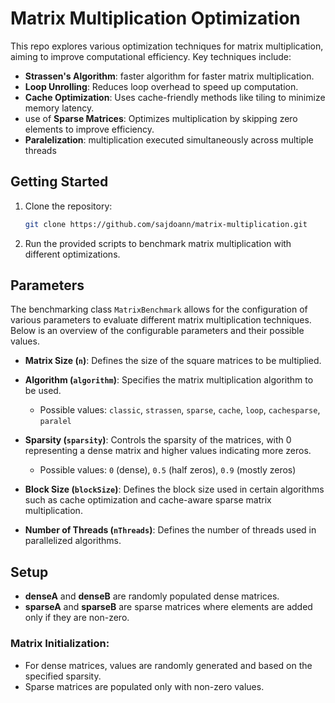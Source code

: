# Matrix Multiplication Optimization

This repo explores various optimization techniques for matrix multiplication, aiming to improve computational efficiency. Key techniques include:

- **Strassen's Algorithm**: faster algorithm for faster matrix multiplication.
- **Loop Unrolling**: Reduces loop overhead to speed up computation.
- **Cache Optimization**: Uses cache-friendly methods like tiling to minimize memory latency.
- use of **Sparse Matrices**: Optimizes multiplication by skipping zero elements to improve efficiency.
- **Paralelization**: multiplication executed simultaneously across multiple threads

## Getting Started
1. Clone the repository:
    ```bash
    git clone https://github.com/sajdoann/matrix-multiplication.git
    ```
2. Run the provided scripts to benchmark matrix multiplication with different optimizations.

## Parameters

The benchmarking class `MatrixBenchmark` allows for the configuration of various parameters to evaluate different matrix multiplication techniques. Below is an overview of the configurable parameters and their possible values.

- **Matrix Size (`n`)**: Defines the size of the square matrices to be multiplied.

- **Algorithm (`algorithm`)**: Specifies the matrix multiplication algorithm to be used.
  - Possible values: `classic`, `strassen`, `sparse`, `cache`, `loop`, `cachesparse`, `paralel`

- **Sparsity (`sparsity`)**: Controls the sparsity of the matrices, with 0 representing a dense matrix and higher values indicating more zeros.
  - Possible values: `0` (dense), `0.5` (half zeros), `0.9` (mostly zeros)

- **Block Size (`blockSize`)**: Defines the block size used in certain algorithms such as cache optimization and cache-aware sparse matrix multiplication.

- **Number of Threads (`nThreads`)**: Defines the number of threads used in parallelized algorithms.

## Setup

- **denseA** and **denseB** are randomly populated dense matrices.
- **sparseA** and **sparseB** are sparse matrices where elements are added only if they are non-zero.

### Matrix Initialization:

- For dense matrices, values are randomly generated and based on the specified sparsity.
- Sparse matrices are populated only with non-zero values.


